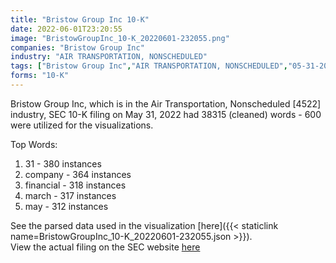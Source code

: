 ```yaml
---
title: "Bristow Group Inc 10-K"
date: 2022-06-01T23:20:55
image: "BristowGroupInc_10-K_20220601-232055.png"
companies: "Bristow Group Inc"
industry: "AIR TRANSPORTATION, NONSCHEDULED"
tags: ["Bristow Group Inc","AIR TRANSPORTATION, NONSCHEDULED","05-31-2022","10-K"]
forms: "10-K"
---
```

Bristow Group Inc, which is in the Air Transportation, Nonscheduled [4522] industry, SEC 10-K filing on May 31, 2022 had 38315 (cleaned) words - 600 were utilized for the visualizations.

Top Words:
1. 31 - 380 instances
2. company - 364 instances
3. financial - 318 instances
4. march - 317 instances
5. may - 312 instances


See the parsed data used in the visualization [here]({{< staticlink name=BristowGroupInc_10-K_20220601-232055.json >}}).  
View the actual filing on the SEC website [here](https://www.sec.gov/Archives/edgar/data/1525221/0001525221-22-000011.txt)